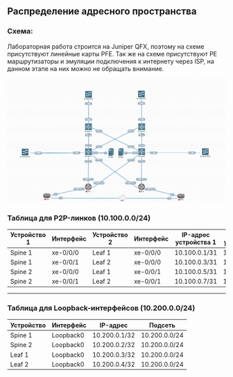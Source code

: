 ## Распределение адресного пространства

### Схема:

Лабораторная работа строится на Juniper QFX, поэтому на схеме присутствуют линейные карты PFE.
Так же на схеме присутствуют PE маршрутизаторы и эмуляции подключения к интернету через ISP, на данном этапе на них можно не обращать внимание.

![img_1.png](scheme.png)

### Таблица для P2P-линков (10.100.0.0/24)

| Устройство 1 | Интерфейс | Устройство 2 | Интерфейс | IP-адрес устройства 1 | IP-адрес устройства 2 | Подсеть         |
|--------------|-----------|--------------|-----------|-----------------------|-----------------------|-----------------|
| Spine 1      | xe-0/0/0      | Leaf 1       | xe-0/0/0      | 10.100.0.1/31         | 10.100.0.2/31         | 10.100.0.0/31   |
| Spine 1      | xe-0/0/1      | Leaf 2       | xe-0/0/0      | 10.100.0.3/31         | 10.100.0.4/31         | 10.100.0.2/31   |
| Spine 2      | xe-0/0/0      | Leaf 1       | xe-0/0/1      | 10.100.0.5/31         | 10.100.0.6/31         | 10.100.0.4/31   |
| Spine 2      | xe-0/0/1      | Leaf 2       | xe-0/0/1      | 10.100.0.7/31         | 10.100.0.8/31         | 10.100.0.6/31   |

---

### Таблица для Loopback-интерфейсов (10.200.0.0/24)

| Устройство   | Интерфейс | IP-адрес       | Подсеть         |
|--------------|-----------|----------------|-----------------|
| Spine 1      | Loopback0 | 10.200.0.1/32  | 10.200.0.0/24   |
| Spine 2      | Loopback0 | 10.200.0.2/32  | 10.200.0.0/24   |
| Leaf 1       | Loopback0 | 10.200.0.3/32  | 10.200.0.0/24   |
| Leaf 2       | Loopback0 | 10.200.0.4/32  | 10.200.0.0/24   |
